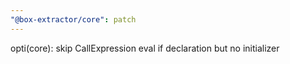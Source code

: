 ```yaml
---
"@box-extractor/core": patch
---
```


opti(core): skip CallExpression eval if declaration but no initializer
